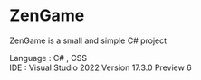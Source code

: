 # ZenGame
<p>
ZenGame is a small and simple C# project
</p>
Language : C# , CSS <br />
IDE : Visual Studio 2022 Version 17.3.0 Preview 6
